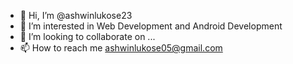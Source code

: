 - 👋 Hi, I’m @ashwinlukose23
- 👀 I’m interested in Web Development and Android Development
- 💞️ I’m looking to collaborate on ...
- 📫 How to reach me ashwinlukose05@gmail.com

<!---
ashwinlukose23/ashwinlukose23 is a ✨ special ✨ repository because its `README.md` (this file) appears on your GitHub profile.
You can click the Preview link to take a look at your changes.
--->
